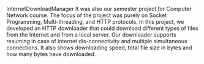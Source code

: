 InternetDownloadManager
It was also our semester project for Computer Network course. The focus of the project was purely on Socket Programming, Multi-threading, and HTTP protocols. In this project, we developed an HTTP downloader that could download different types of files from the Internet and from a local server. Our downloader supports resuming in case of internet dis-connectivity and multiple simultaneous connections. It also shows downloading speed, total file size in bytes and how many bytes have downloaded. 
